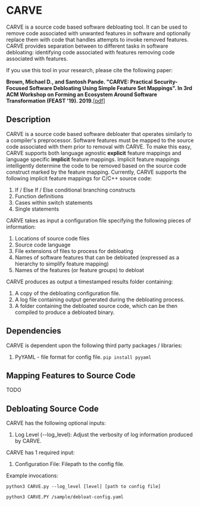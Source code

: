 # CARVE
CARVE is a source code based software debloating tool. It can be used to remove code associated with unwanted features in software and optionally replace them with code that handles attempts to invoke removed features. CARVE provides separation between to different tasks in software debloating: identifying code associated with features removing code associated with features.

If you use this tool in your research, please cite the following paper:

**Brown, Michael D., and Santosh Pande. "CARVE: Practical Security-Focused Software Debloating Using Simple Feature Set Mappings". In 3rd ACM Workshop on Forming an Ecosystem Around Software Transformation (FEAST '19). 2019.**[\[pdf\]](https://dl.acm.org/doi/abs/10.1145/3338502.3359764)

## Description
CARVE is a source code based software debloater that operates similarly to a compiler's preprocessor. Software features must be mapped to the source code associated with them prior to removal with CARVE. To make this easy, CARVE supports both language agnostic **explicit** feature mappings and language specific **implicit** feature mappings. Implicit feature mappings intelligently determine the code to be removed based on the source code construct marked by the feature mapping. Currently, CARVE supports the following implicit feature mappings for C/C++ source code:

 1. If / Else If / Else conditional branching constructs
 2. Function definitions
 3. Cases within switch statements
 4. Single statements
 
CARVE takes as input a configuration file specifying the following pieces of information:

 1. Locations of source code files
 2. Source code language
 3. File extensions of files to process for debloating
 4. Names of software features that can be debloated (expressed as a hierarchy to simplify feature mapping)
 5. Names of the features (or feature groups) to debloat

CARVE produces as output a timestamped results folder containing:

 1. A copy of the debloating configuration file.
 2. A log file containing output generated during the debloating process.
 3. A folder containing the debloated source code, which can be then compiled to produce a debloated binary.

## Dependencies
CARVE is dependent upon the following third party packages / libraries:

 1. PyYAML - file format for config file.  `pip install pyyaml`

## Mapping Features to Source Code
TODO

## Debloating Source Code
CARVE has the following optional inputs:

 1. Log Level (--log_level): Adjust the verbosity of log information produced by CARVE.

CARVE has 1 required input:

 1. Configuration File: Filepath to the config file.

Example invocations:
```
python3 CARVE.py --log_level [level] [path to config file]

python3 CARVE.PY /sample/debloat-config.yaml
```
